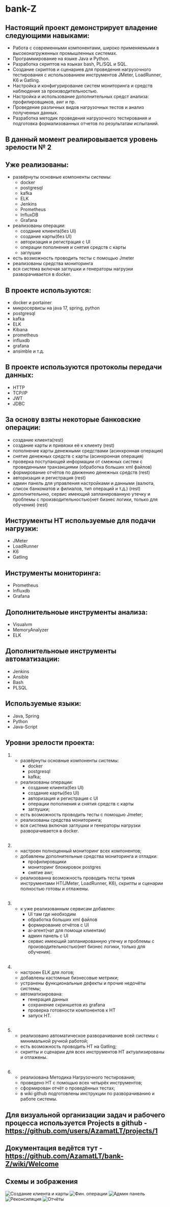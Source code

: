 # **bank-Z**

## Настоящий проект демонстрирует владение следующими навыками:
- Работа с современными компонентами, широко применяемыми в высоконагруженных промышленных системах.
- Программирование на языке Java и Python.
- Разработка скриптов на языках bash, PL/SQL и SQL.
- Создание скриптов и сценариев для проведения нагрузочного тестирования с использованием инструментов JMeter, LoadRunner, K6 и Gatling.
- Настройка и конфигурирование систем мониторинга и средств наблюдения за производительностью.
- Настройка и использование дополнительных средст анализа: профилировщиков, awr и пр.
- Проведение различных видов нагрузочных тестов и анализ полученных данных.
- Разработка методик проведения нагрузочного тестирования и подготовка формализованных отчетов по результатам испытаний.

## В данный момент реалиpовывается уровень зрелости № 2

## Уже реализованы:
  - развёрнуты основные компоненты системы: 
	 - docker 
	 - postgresql
	 - kafka
	 - ELK
	 - Jenkins
	 - Prometheus
	 - InfluxDB
	 - Grafana
  - реализованы операции:
	 - создание клиента(без UI)
	 - создание карты(без UI)
	 - авторизация и регистрация с UI
	 - операции пополнения и снятия средств с карты
	 - заглушки
  - есть возможность проводить тесты с помощью Jmeter
  - реализованы средства мониторинга
  - вся система включая заглушки и генераторы нагрузки разворачивается в docker.

## В проекте используются:
- docker и portainer
- микросервисы на java 17, spring, python
- postgresql
- kafka
- ELK
- Kibana
- prometheus
- influxdb
- grafana
- ansimble и т.д.

## В проекте используются протоколы передачи данных:
- HTTP
- TCP/IP
- JWT
- JDBC

## За основу взяты некоторые банковские операции:
- создание клиента(rest)
- создание карты и привязки её к клиенту (rest)
- пополнение карты денежными средствами (асинхронная операция)
- снятие денежных средств с карты (асинхронная операция)
- проверка поступающей информации от смежных систем с проведенными транзакциями (обработка больших xml файлов)
- формирование отчётов по движению денежных средств (rest)
- авторизация и регистрация (rest)
- админ панель для управления настройками и данными (валюта, список банкоматов и филиалов, тип операций и т.д.) (rest)
- дополнительнно, сервис имеющий запланированную утечку и проблемы с производительностью(нет бизнес логики, только для обучения) (rest)

## Инструменты НТ используемые для подачи нагрузки:
- JMeter
- LoadRunner
- K6
- Gatling

## Инструменты мониторинга:
- Prometheus
- Influxdb
- Grafana

## Дополнительноые инструменты анализа:
- Visualvm
- MemoryAnalyzer
- ELK

## Дополнительноые инструменты автоматизации:
- Jenkins
- Ansible
- Bash
- PLSQL

## Используемые языки:
- Java, Spring
- Python
- Java-Script

## Уровни зрелости проекта:
1) - развёрнуты основные компоненты системы: 
	 - docker 
	 - postgresql
	 - kafka;
   - реализованы операции:
	 - создание клиента(без UI)
	 - создание карты(без UI)
	 - авторизация и регистрация с UI
	 - операции пополнения и снятия средств с карты
	 - заглушки;
   - есть возможность проводить тесты с помощью Jmeter;
   - реализованы средства мониторинга;
   - вся система включая заглушки и генераторы нагрузки разворачивается в docker.
## 
2) - настроен полноценный мониторинг всех компонентов;
   - добавлены дополнительные средства мониторинга и отладки:
     - профилировщики
	 - мониторинг блокировок postgres
	 - снятие awr;
   - реализованна возможность проводить тесты тремя инструментами НТ(JMeter, LoadRunner, K6), скрипты и сценарии полностью готовы и отлажены.
## 
3) - к уже реализованным сервисам добавлен:
     - UI там где необходим
     - обработка больших xml файлов
	 - формирование отчётов с UI
	 - ai-агент(чат для помощи клиентам)
	 - админ панель с UI
	 - сервис имеющий запланированную утечку и проблемы с производительностью(нет бизнес логики, только для обучения).
## 	 
4) - настроен ELK для логов;
   - добавлены кастомные бизнесовые метрики;
   - устранены функциональные дефекты и прочие недочёты системы;
   - автоматизирована: 
     - генерация данных
	 - сохранение скриншетов из grafana
	 - проверка готовности компонентов к НТ
	 - запуск НТ.
## 
5) - реализовано автоматическое разворачивание всей системы с минимальной ручной работой;
   - есть возможность проводить НТ на Gatling;
   - скрипты и сценарии для всех инструментов НТ актуализированы и отлажены.
## 
6) - реализована Методика Нагрузочного тестирования;
   - проведено НТ с помощью всех четырёх инструментов;
   - сформирован отчёт о проведённых тестах;
   - в wiki github подготовлены инструкции по разворачиванию и работе системы.

## 

## Для визуальной организации задач и рабочего процесса используется Projects в github - https://github.com/users/AzamatLT/projects/1

## Документация ведётся тут - https://github.com/AzamatLT/bank-Z/wiki/Welcome



## Схемы и зображения
![Создание клиента и карты](./images/CreateClientsCarts.png)
![Фин. операции](./images/Fin_Operations.png)
![Админ панель](./images/AdminPanel.png)
![Реконсиляция](./images/Reconsilation.png)
![Отчёты](./images/Reports.png)

